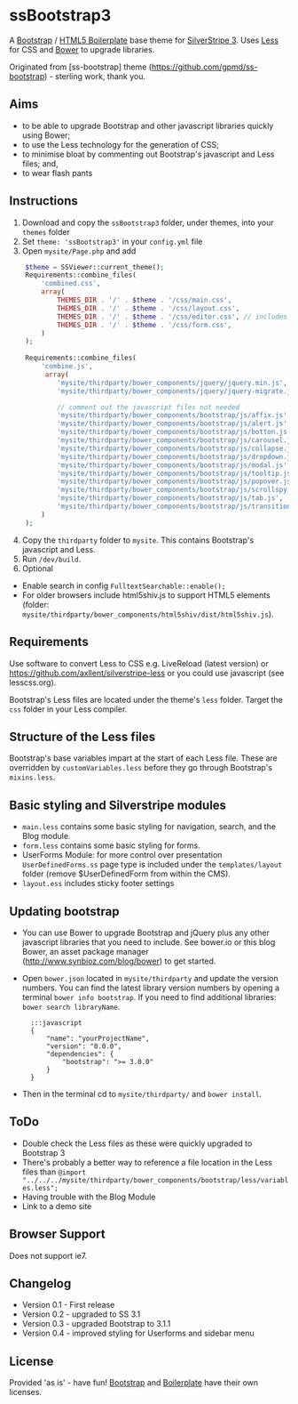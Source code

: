 # ssBootstrap3

A [Bootstrap](http://getbootstrap.com/) / [HTML5 Boilerplate](http://html5boilerplate.com/) base theme for [SilverStripe 3](http://www.silverstripe.org/).  Uses [Less](http://lesscss.org) for CSS and [Bower](http://bower.io) to upgrade libraries.

Originated from [ss-bootstrap] theme (https://github.com/gpmd/ss-bootstrap) - sterling work, thank you.


## Aims
* to be able to upgrade Bootstrap and other javascript libraries quickly using Bower;
* to use the Less technology for the generation of CSS;
* to minimise bloat by commenting out Bootstrap's javascript and Less files; and, 
* to wear flash pants


## Instructions

1. Download and copy the `ssBootstrap3` folder, under themes, into your `themes` folder
2. Set `theme: 'ssBootstrap3'` in your `config.yml` file
3. Open `mysite/Page.php` and add
```php
	$theme = SSViewer::current_theme();
	Requirements::combine_files(
		'combined.css',
		array(
			THEMES_DIR . '/' . $theme . '/css/main.css',
			THEMES_DIR . '/' . $theme . '/css/layout.css',
			THEMES_DIR . '/' . $theme . '/css/editor.css', // includes Typography
			THEMES_DIR . '/' . $theme . '/css/form.css',
		)
	);
        
	Requirements::combine_files(
		'combine.js',
		 array(
		 	'mysite/thirdparty/bower_components/jquery/jquery.min.js',
		 	'mysite/thirdparty/bower_components/jquery/jquery-migrate.js',

		 	// comment out the javascript files not needed
			'mysite/thirdparty/bower_components/bootstrap/js/affix.js',
			'mysite/thirdparty/bower_components/bootstrap/js/alert.js',
			'mysite/thirdparty/bower_components/bootstrap/js/botton.js',
			'mysite/thirdparty/bower_components/bootstrap/js/carousel.js',
			'mysite/thirdparty/bower_components/bootstrap/js/collapse.js',
			'mysite/thirdparty/bower_components/bootstrap/js/dropdown.js',
			'mysite/thirdparty/bower_components/bootstrap/js/modal.js',
			'mysite/thirdparty/bower_components/bootstrap/js/tooltip.js',
			'mysite/thirdparty/bower_components/bootstrap/js/popover.js',
			'mysite/thirdparty/bower_components/bootstrap/js/scrollspy.js',
			'mysite/thirdparty/bower_components/bootstrap/js/tab.js',
			'mysite/thirdparty/bower_components/bootstrap/js/transition.js',
		)
	);
```
4. Copy the `thirdparty` folder to `mysite`.  This contains Bootstrap's javascript and Less.
5. Run `/dev/build`.
6. Optional
 * Enable search in config `FulltextSearchable::enable();`
 * For older browsers include html5shiv.js to support HTML5 elements (folder: `mysite/thirdparty/bower_components/html5shiv/dist/html5shiv.js`).  


## Requirements
Use software to convert Less to CSS e.g. LiveReload (latest version) or https://github.com/axllent/silverstripe-less or you could use javascript (see lesscss.org).  

Bootstrap's Less files are located under the theme's `less` folder.  Target the `css` folder in your Less compiler.


## Structure of the Less files
Bootstrap's base variables impart at the start of each Less file.  These are overridden by `customVariables.less` before they go through Bootstrap's `mixins.less`.


## Basic styling and Silverstripe modules
 * `main.less` contains some basic styling for navigation, search, and the Blog module.
 * `form.less` contains some basic styling for forms.  
 * UserForms Module: for more control over presentation `UserDefinedForms.ss` page type is included under the `templates/layout` folder (remove $UserDefinedForm from within the CMS).  
 * `layout.ess` includes sticky footer settings


## Updating bootstrap
* You can use Bower to upgrade Bootstrap and jQuery plus any other javascript libraries that you need to include.  See bower.io or this blog Bower, an asset package manager (http://www.synbioz.com/blog/bower) to get started.
* Open `bower.json` located in `mysite/thirdparty` and update the version numbers.  You can find the latest library version numbers by opening a terminal `bower info bootstrap`.  If you need to find additional libraries: `bower search libraryName`.

		:::javascript
		{
			"name": "yourProjectName",
			"version": "0.0.0",
			"dependencies": {
				"bootstrap": ">= 3.0.0" 
			}
		}

* Then in the terminal cd to `mysite/thirdparty/` and `bower install`.


## ToDo
* Double check the Less files as these were quickly upgraded to Bootstrap 3
* There's probably a better way to reference a file location in the Less files than `@import "../../../mysite/thirdparty/bower_components/bootstrap/less/variables.less";`
* Having trouble with the Blog Module
* Link to a demo site


## Browser Support
Does not support ie7.


## Changelog
* Version 0.1 - First release
* Version 0.2 - upgraded to SS 3.1
* Version 0.3 - upgraded Bootstrap to 3.1.1
* Version 0.4 - improved styling for Userforms and sidebar menu

## License
Provided 'as is' - have fun! [Bootstrap](https://github.com/twbs/bootstrap/blob/master/LICENSE) and [Boilerplate](https://github.com/h5bp/html5-boilerplate/blob/master/LICENSE.md) have their own licenses.

